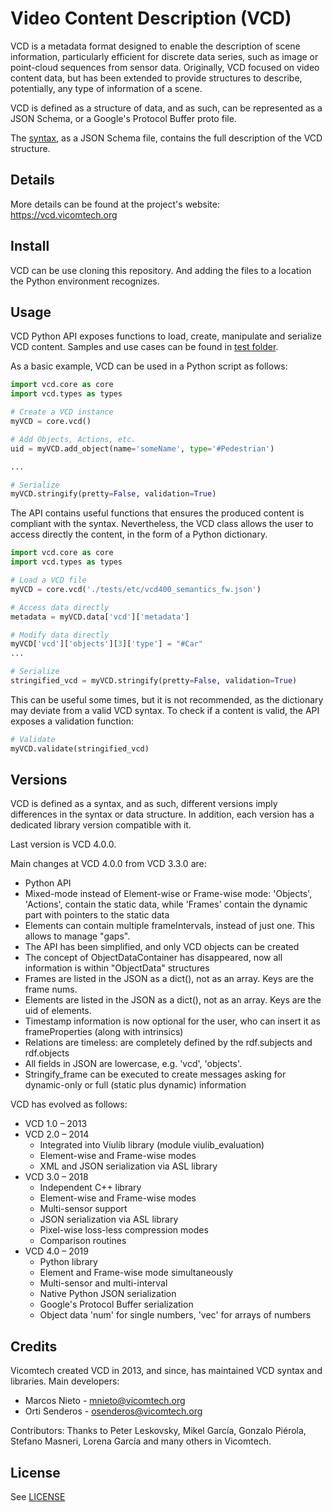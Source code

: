 # Video Content Description (VCD)

VCD is a metadata format designed to enable the description of scene information, particularly efficient for discrete data series, such as image or point-cloud sequences from sensor data.
Originally, VCD focused on video content data, but has been extended to provide structures to describe, potentially, any type of information of a scene.

VCD is defined as a structure of data, and as such, can be represented as a JSON Schema, or a Google's Protocol Buffer proto file.

The [syntax](./schema/vcd_schema_json-v4.0.0.json), as a JSON Schema file, contains the full description of the VCD structure.


## Details

More details can be found at the project's website: https://vcd.vicomtech.org

## Install

VCD can be use cloning this repository. And adding the files to a location the Python environment recognizes.

## Usage

VCD Python API exposes functions to load, create, manipulate and serialize VCD content. Samples and use cases can be found in [test folder](./tests/).

As a basic example, VCD can be used in a Python script as follows:

```python
import vcd.core as core
import vcd.types as types

# Create a VCD instance
myVCD = core.vcd()

# Add Objects, Actions, etc.
uid = myVCD.add_object(name='someName', type='#Pedestrian')

...

# Serialize
myVCD.stringify(pretty=False, validation=True)
```

The API contains useful functions that ensures the produced content is compliant with the syntax. Nevertheless, the VCD class allows the user to access directly the content, in the form of a Python dictionary.

```python
import vcd.core as core
import vcd.types as types

# Load a VCD file
myVCD = core.vcd('./tests/etc/vcd400_semantics_fw.json')

# Access data directly
metadata = myVCD.data['vcd']['metadata']

# Modify data directly
myVCD['vcd']['objects'][3]['type'] = "#Car"
...

# Serialize
stringified_vcd = myVCD.stringify(pretty=False, validation=True)
``` 

This can be useful some times, but it is not recommended, as the dictionary may deviate from a valid VCD syntax. To check if a content is valid, the API exposes a validation function:

```python
# Validate
myVCD.validate(stringified_vcd)
``` 


## Versions

VCD is defined as a syntax, and as such, different versions imply differences in the syntax or data structure. In addition, each version has a dedicated library version compatible with it.

Last version is VCD 4.0.0.

Main changes at VCD 4.0.0 from VCD 3.3.0 are:
* Python API
* Mixed-mode instead of Element-wise or Frame-wise mode: 'Objects', 'Actions', contain the static data, while 'Frames' contain the dynamic part with pointers to the static data
* Elements can contain multiple frameIntervals, instead of just one. This allows to manage "gaps".
* The API has been simplified, and only VCD objects can be created
* The concept of ObjectDataContainer has disappeared, now all information is within "ObjectData" structures
* Frames are listed in the JSON as a dict(), not as an array. Keys are the frame nums.
* Elements are listed in the JSON as a dict(), not as an array. Keys are the uid of elements.
* Timestamp information is now optional for the user, who can insert it as frameProperties (along with intrinsics)
* Relations are timeless: are completely defined by the rdf.subjects and rdf.objects
* All fields in JSON are lowercase, e.g. 'vcd', 'objects'.
* Stringify_frame can be executed to create messages asking for dynamic-only or full (static plus dynamic) information
 
VCD has evolved as follows:

* VCD 1.0 – 2013
* VCD 2.0 – 2014
    * Integrated into Viulib library (module viulib_evaluation)
    * Element-wise and Frame-wise modes
    * XML and JSON serialization via ASL library
* VCD 3.0 – 2018
    * Independent C++ library
    * Element-wise and Frame-wise modes
    * Multi-sensor support
    * JSON serialization via ASL library
    * Pixel-wise loss-less compression modes
    * Comparison routines
* VCD 4.0 – 2019
    * Python library
    * Element and Frame-wise mode simultaneously
    * Multi-sensor and multi-interval
    * Native Python JSON serialization
    * Google's Protocol Buffer serialization
    * Object data 'num' for single numbers, 'vec' for arrays of numbers

## Credits

Vicomtech created VCD in 2013, and since, has maintained VCD syntax and libraries. Main developers:
* Marcos Nieto - mnieto@vicomtech.org
* Orti Senderos - osenderos@vicomtech.org

Contributors:
Thanks to Peter Leskovsky, Mikel García, Gonzalo Piérola, Stefano Masneri, Lorena García and many others in Vicomtech.

## License

See [LICENSE](./LICENSE)

